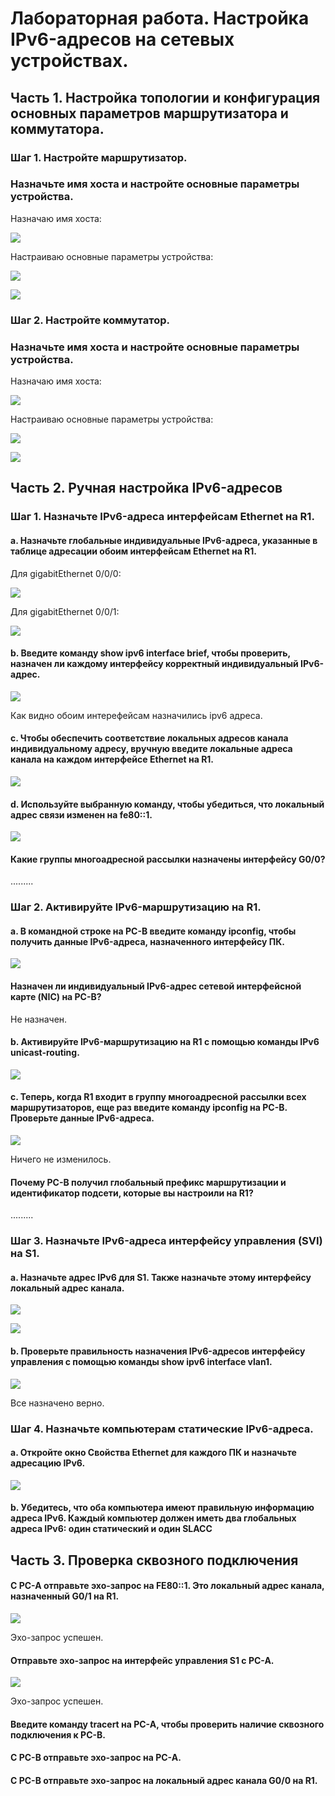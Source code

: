 # Лабораторная работа. Настройка IPv6-адресов на сетевых устройствах.
## Часть 1. Настройка топологии и конфигурация основных параметров маршрутизатора и коммутатора.
### Шаг 1. Настройте маршрутизатор.
### Назначьте имя хоста и настройте основные параметры устройства.

Назначаю имя хоста:

![](https://github.com/Art1shock/images/blob/main/%D0%A1%D0%BA%D1%80%D0%B8%D0%BD%D1%8B%20%D0%B4%D0%BB%D1%8F%20%D0%94%D0%97_4/Screenshot_1.png)

Настраиваю основные параметры устройства:

![](https://github.com/Art1shock/images/blob/main/%D0%A1%D0%BA%D1%80%D0%B8%D0%BD%D1%8B%20%D0%B4%D0%BB%D1%8F%20%D0%94%D0%97_4/Screenshot_5.png)

![](https://github.com/Art1shock/images/blob/main/%D0%A1%D0%BA%D1%80%D0%B8%D0%BD%D1%8B%20%D0%B4%D0%BB%D1%8F%20%D0%94%D0%97_4/Screenshot_6.png)

### Шаг 2. Настройте коммутатор.
### Назначьте имя хоста и настройте основные параметры устройства.

Назначаю имя хоста:

![](https://github.com/Art1shock/images/blob/main/%D0%A1%D0%BA%D1%80%D0%B8%D0%BD%D1%8B%20%D0%B4%D0%BB%D1%8F%20%D0%94%D0%97_4/Screenshot_2.png)

Настраиваю основные параметры устройства:

![](https://github.com/Art1shock/images/blob/main/%D0%A1%D0%BA%D1%80%D0%B8%D0%BD%D1%8B%20%D0%B4%D0%BB%D1%8F%20%D0%94%D0%97_4/Screenshot_3.png)

![](https://github.com/Art1shock/images/blob/main/%D0%A1%D0%BA%D1%80%D0%B8%D0%BD%D1%8B%20%D0%B4%D0%BB%D1%8F%20%D0%94%D0%97_4/Screenshot_4.png)

## Часть 2. Ручная настройка IPv6-адресов
### Шаг 1. Назначьте IPv6-адреса интерфейсам Ethernet на R1.
#### a.	Назначьте глобальные индивидуальные IPv6-адреса, указанные в таблице адресации обоим интерфейсам Ethernet на R1.

Для gigabitEthernet 0/0/0:

![](https://github.com/Art1shock/images/blob/main/%D0%A1%D0%BA%D1%80%D0%B8%D0%BD%D1%8B%20%D0%B4%D0%BB%D1%8F%20%D0%94%D0%97_4/Screenshot_7.png)

Для gigabitEthernet 0/0/1:

![](https://github.com/Art1shock/images/blob/main/%D0%A1%D0%BA%D1%80%D0%B8%D0%BD%D1%8B%20%D0%B4%D0%BB%D1%8F%20%D0%94%D0%97_4/Screenshot_8.png)

#### b.	Введите команду show ipv6 interface brief, чтобы проверить, назначен ли каждому интерфейсу корректный индивидуальный IPv6-адрес.

![](https://github.com/Art1shock/images/blob/main/%D0%A1%D0%BA%D1%80%D0%B8%D0%BD%D1%8B%20%D0%B4%D0%BB%D1%8F%20%D0%94%D0%97_4/Screenshot_9.png)

Как видно обоим интерефейсам назначились ipv6 адреса.

#### c.	Чтобы обеспечить соответствие локальных адресов канала индивидуальному адресу, вручную введите локальные адреса канала на каждом интерфейсе Ethernet на R1.

![](https://github.com/Art1shock/images/blob/main/%D0%A1%D0%BA%D1%80%D0%B8%D0%BD%D1%8B%20%D0%B4%D0%BB%D1%8F%20%D0%94%D0%97_4/Screenshot_10.png)

#### d.	Используйте выбранную команду, чтобы убедиться, что локальный адрес связи изменен на fe80::1.  

![](https://github.com/Art1shock/images/blob/main/%D0%A1%D0%BA%D1%80%D0%B8%D0%BD%D1%8B%20%D0%B4%D0%BB%D1%8F%20%D0%94%D0%97_4/Screenshot_11.png)

#### Какие группы многоадресной рассылки назначены интерфейсу G0/0?

.........

### Шаг 2. Активируйте IPv6-маршрутизацию на R1.
#### a.	В командной строке на PC-B введите команду ipconfig, чтобы получить данные IPv6-адреса, назначенного интерфейсу ПК.

![](https://github.com/Art1shock/images/blob/main/%D0%A1%D0%BA%D1%80%D0%B8%D0%BD%D1%8B%20%D0%B4%D0%BB%D1%8F%20%D0%94%D0%97_4/Screenshot_12.png)

#### Назначен ли индивидуальный IPv6-адрес сетевой интерфейсной карте (NIC) на PC-B?

Не назначен.

#### b.	Активируйте IPv6-маршрутизацию на R1 с помощью команды IPv6 unicast-routing.

![](https://github.com/Art1shock/images/blob/main/%D0%A1%D0%BA%D1%80%D0%B8%D0%BD%D1%8B%20%D0%B4%D0%BB%D1%8F%20%D0%94%D0%97_4/Screenshot_13.png)

#### c.	Теперь, когда R1 входит в группу многоадресной рассылки всех маршрутизаторов, еще раз введите команду ipconfig на PC-B. Проверьте данные IPv6-адреса.

![](https://github.com/Art1shock/images/blob/main/%D0%A1%D0%BA%D1%80%D0%B8%D0%BD%D1%8B%20%D0%B4%D0%BB%D1%8F%20%D0%94%D0%97_4/Screenshot_14.png)

Ничего не изменилось.

#### Почему PC-B получил глобальный префикс маршрутизации и идентификатор подсети, которые вы настроили на R1?

.........

### Шаг 3. Назначьте IPv6-адреса интерфейсу управления (SVI) на S1.
#### a.	Назначьте адрес IPv6 для S1. Также назначьте этому интерфейсу локальный адрес канала.

![](https://github.com/Art1shock/images/blob/main/%D0%A1%D0%BA%D1%80%D0%B8%D0%BD%D1%8B%20%D0%B4%D0%BB%D1%8F%20%D0%94%D0%97_4/Screenshot_15.png)

![](https://github.com/Art1shock/images/blob/main/%D0%A1%D0%BA%D1%80%D0%B8%D0%BD%D1%8B%20%D0%B4%D0%BB%D1%8F%20%D0%94%D0%97_4/Screenshot_16.png)

#### b.	Проверьте правильность назначения IPv6-адресов интерфейсу управления с помощью команды show ipv6 interface vlan1.

![](https://github.com/Art1shock/images/blob/main/%D0%A1%D0%BA%D1%80%D0%B8%D0%BD%D1%8B%20%D0%B4%D0%BB%D1%8F%20%D0%94%D0%97_4/Screenshot_17.png)

Все назначено верно.

### Шаг 4. Назначьте компьютерам статические IPv6-адреса.
#### a.	Откройте окно Свойства Ethernet для каждого ПК и назначьте адресацию IPv6.

![](https://github.com/Art1shock/images/blob/main/%D0%A1%D0%BA%D1%80%D0%B8%D0%BD%D1%8B%20%D0%B4%D0%BB%D1%8F%20%D0%94%D0%97_4/Screenshot_18.png)

#### b.	Убедитесь, что оба компьютера имеют правильную информацию адреса IPv6. Каждый компьютер должен иметь два глобальных адреса IPv6: один статический и один SLACC

## Часть 3. Проверка сквозного подключения
#### С PC-A отправьте эхо-запрос на FE80::1. Это локальный адрес канала, назначенный G0/1 на R1.

![](https://github.com/Art1shock/images/blob/main/%D0%A1%D0%BA%D1%80%D0%B8%D0%BD%D1%8B%20%D0%B4%D0%BB%D1%8F%20%D0%94%D0%97_4/Screenshot_20.png)

Эхо-запрос успешен.

#### Отправьте эхо-запрос на интерфейс управления S1 с PC-A.

![](https://github.com/Art1shock/images/blob/main/%D0%A1%D0%BA%D1%80%D0%B8%D0%BD%D1%8B%20%D0%B4%D0%BB%D1%8F%20%D0%94%D0%97_4/Screenshot_19.png)

Эхо-запрос успешен.

#### Введите команду tracert на PC-A, чтобы проверить наличие сквозного подключения к PC-B.

#### С PC-B отправьте эхо-запрос на PC-A.

#### С PC-B отправьте эхо-запрос на локальный адрес канала G0/0 на R1.

